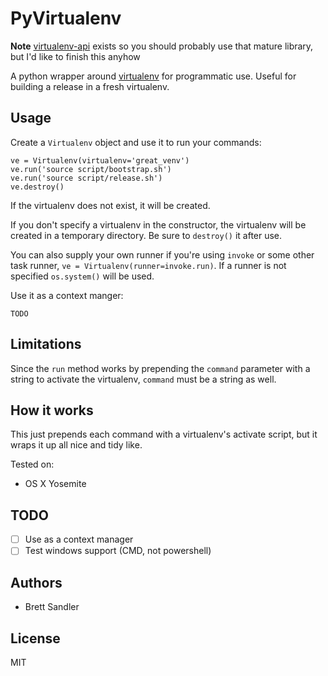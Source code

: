 PyVirtualenv
======

**Note** [virtualenv-api][api_link] exists so you should probably use that
mature library, but I'd like to finish this anyhow

A python wrapper around [virtualenv][virtualenv_link] for programmatic use.
Useful for building a release in a fresh virtualenv.

[api_link]: https://github.com/sjkingo/virtualenv-api
[virtualenv_link]: https://virtualenv.pypa.io/en/latest/index.html

## Usage

Create a `Virtualenv` object and use it to run your commands:

```
ve = Virtualenv(virtualenv='great_venv')
ve.run('source script/bootstrap.sh')
ve.run('source script/release.sh')
ve.destroy()
```

If the virtualenv does not exist, it will be created.

If you don't specify a virtualenv in the constructor, the virtualenv will be
created in a temporary directory.  Be sure to `destroy()` it after use.

You can also supply your own runner if you're using `invoke` or some other
task runner, `ve = Virtualenv(runner=invoke.run)`.  If a runner is not
specified `os.system()` will be used.

Use it as a context manger:

```
TODO
```

## Limitations

Since the `run` method works by prepending the `command` parameter with a string
to activate the virtualenv, `command` must be a string as well.

## How it works

This just prepends each command with a virtualenv's activate script, but it
wraps it up all nice and tidy like.

Tested on:
- OS X Yosemite

## TODO

- [ ] Use as a context manager
- [ ] Test windows support (CMD, not powershell)

## Authors

* Brett Sandler

## License

MIT
